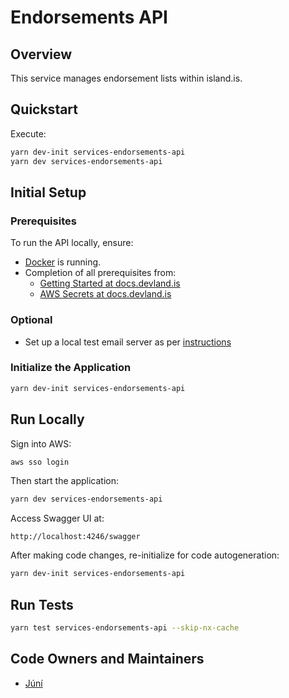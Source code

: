 # Endorsements API

## Overview

This service manages endorsement lists within island.is.

## Quickstart

Execute:

```bash
yarn dev-init services-endorsements-api
yarn dev services-endorsements-api
```

## Initial Setup

### Prerequisites

To run the API locally, ensure:

- [Docker](https://www.docker.com/products/docker-desktop) is running.
- Completion of all prerequisites from:
  - [Getting Started at docs.devland.is](https://docs.devland.is/)
  - [AWS Secrets at docs.devland.is](https://docs.devland.is/repository/)

### Optional

- Set up a local test email server as per [instructions](https://docs.devland.is/libs/email-service)

### Initialize the Application

```bash
yarn dev-init services-endorsements-api
```

## Run Locally

Sign into AWS:

```bash
aws sso login
```

Then start the application:

```bash
yarn dev services-endorsements-api
```

Access Swagger UI at:

```url
http://localhost:4246/swagger
```

After making code changes, re-initialize for code autogeneration:

```bash
yarn dev-init services-endorsements-api
```

## Run Tests

```bash
yarn test services-endorsements-api --skip-nx-cache
```

## Code Owners and Maintainers

- [Júní](https://github.com/orgs/island-is/teams/juni/members)
